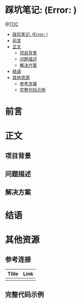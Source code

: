 # 踩坑笔记: (Error: )

@[TOC](文章目录)

<!-- TOC -->

- [踩坑笔记: (Error: )](#踩坑笔记-error-)
- [前言](#前言)
- [正文](#正文)
  - [项目背景](#项目背景)
  - [问题描述](#问题描述)
  - [解决方案](#解决方案)
- [结语](#结语)
- [其他资源](#其他资源)
  - [参考连接](#参考连接)
  - [完整代码示例](#完整代码示例)

<!-- /TOC -->

# 前言

# 正文

## 项目背景

## 问题描述

## 解决方案

# 结语

# 其他资源

## 参考连接

| Title | Link |
| ----- | ---- |
|       | []() |

## 完整代码示例

[]()
